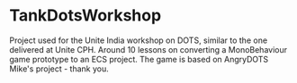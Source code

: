 # TankDotsWorkshop

Project used for the Unite India workshop on DOTS, similar to the one delivered at Unite CPH.
Around 10 lessons on converting a MonoBehaviour game prototype to an ECS project.
The game is based on AngryDOTS Mike's project - thank you.
